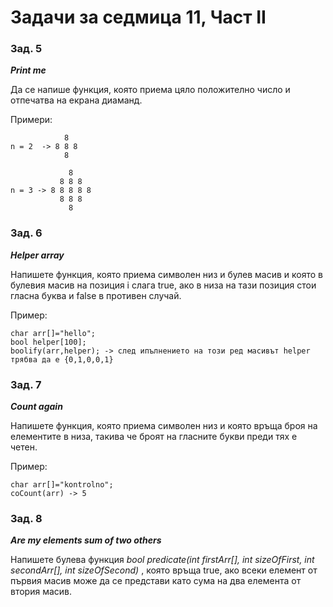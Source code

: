 ﻿# Задачи за седмица 11, Част II

### Зад. 5

**_Print me_**

Да се напише функция, която приема цяло положително число и отпечатва на екрана диаманд.

Примери:

			    8
	n = 2  -> 8 8 8
			    8

			     8
			   8 8 8
	n = 3 -> 8 8 8 8 8 
			   8 8 8
			     8
### Зад. 6

**_Helper array_**

Напишете функция, която приема символен низ и булев масив и която в булевия масив на позиция i слага true, ако в низа на тази позиция стои гласна буква и false в противен случай.

Пример:

	char arr[]="hello";
	bool helper[100];
	boolify(arr,helper); -> след ипълнението на този ред масивът helper трябва да е {0,1,0,0,1}


### Зад. 7

**_Count again_**

Напишете функция, която приема символен низ и която връща броя на елементите в низа, такива че броят на гласните букви преди тях е четен.

Пример:

	char arr[]="kontrolno";
	coCount(arr) -> 5

### Зад. 8

**_Are my elements sum of two others_**

Напишете булева функция _bool predicate(int firstArr[], int sizeOfFirst, int secondArr[], int sizeOfSecond)_ , която връща true, ако всеки елемент от първия масив може да се представи като сума на два елемента от втория масив.
